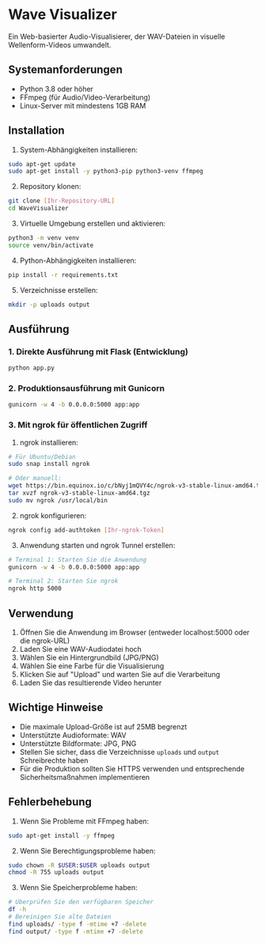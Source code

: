 # Wave Visualizer

Ein Web-basierter Audio-Visualisierer, der WAV-Dateien in visuelle Wellenform-Videos umwandelt.

## Systemanforderungen

- Python 3.8 oder höher
- FFmpeg (für Audio/Video-Verarbeitung)
- Linux-Server mit mindestens 1GB RAM

## Installation

1. System-Abhängigkeiten installieren:
```bash
sudo apt-get update
sudo apt-get install -y python3-pip python3-venv ffmpeg
```

2. Repository klonen:
```bash
git clone [Ihr-Repository-URL]
cd WaveVisualizer
```

3. Virtuelle Umgebung erstellen und aktivieren:
```bash
python3 -m venv venv
source venv/bin/activate
```

4. Python-Abhängigkeiten installieren:
```bash
pip install -r requirements.txt
```

5. Verzeichnisse erstellen:
```bash
mkdir -p uploads output
```

## Ausführung

### 1. Direkte Ausführung mit Flask (Entwicklung)
```bash
python app.py
```

### 2. Produktionsausführung mit Gunicorn
```bash
gunicorn -w 4 -b 0.0.0.0:5000 app:app
```

### 3. Mit ngrok für öffentlichen Zugriff

1. ngrok installieren:
```bash
# Für Ubuntu/Debian
sudo snap install ngrok

# Oder manuell:
wget https://bin.equinox.io/c/bNyj1mQVY4c/ngrok-v3-stable-linux-amd64.tgz
tar xvzf ngrok-v3-stable-linux-amd64.tgz
sudo mv ngrok /usr/local/bin
```

2. ngrok konfigurieren:
```bash
ngrok config add-authtoken [Ihr-ngrok-Token]
```

3. Anwendung starten und ngrok Tunnel erstellen:
```bash
# Terminal 1: Starten Sie die Anwendung
gunicorn -w 4 -b 0.0.0.0:5000 app:app

# Terminal 2: Starten Sie ngrok
ngrok http 5000
```

## Verwendung

1. Öffnen Sie die Anwendung im Browser (entweder localhost:5000 oder die ngrok-URL)
2. Laden Sie eine WAV-Audiodatei hoch
3. Wählen Sie ein Hintergrundbild (JPG/PNG)
4. Wählen Sie eine Farbe für die Visualisierung
5. Klicken Sie auf "Upload" und warten Sie auf die Verarbeitung
6. Laden Sie das resultierende Video herunter

## Wichtige Hinweise

- Die maximale Upload-Größe ist auf 25MB begrenzt
- Unterstützte Audioformate: WAV
- Unterstützte Bildformate: JPG, PNG
- Stellen Sie sicher, dass die Verzeichnisse `uploads` und `output` Schreibrechte haben
- Für die Produktion sollten Sie HTTPS verwenden und entsprechende Sicherheitsmaßnahmen implementieren

## Fehlerbehebung

1. Wenn Sie Probleme mit FFmpeg haben:
```bash
sudo apt-get install -y ffmpeg
```

2. Wenn Sie Berechtigungsprobleme haben:
```bash
sudo chown -R $USER:$USER uploads output
chmod -R 755 uploads output
```

3. Wenn Sie Speicherprobleme haben:
```bash
# Überprüfen Sie den verfügbaren Speicher
df -h
# Bereinigen Sie alte Dateien
find uploads/ -type f -mtime +7 -delete
find output/ -type f -mtime +7 -delete
``` 